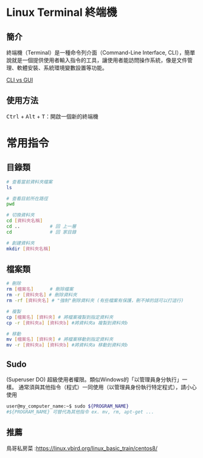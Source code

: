 # Linux Terminal 終端機
## 簡介
終端機（Terminal）是一種命令列介面（Command-Line Interface, CLI），簡單說就是一個提供使用者輸入指令的工具，讓使用者能訪問操作系統，像是文件管理、軟體安裝、系統環境變數設置等功能。

[CLI vs GUI](https://phoenixnap.com/kb/cli-vs-gui)


## 使用方法
<kbd>Ctrl</kbd> + <kbd>Alt</kbd> + <kbd>T</kbd>：開啟一個新的終端機
# 常用指令

## 目錄類

```bash
# 查看當前資料夾檔案
ls

# 查看目前所在路徑
pwd

# 切換資料夾
cd [資料夾名稱]
cd ..           # 回 上一層
cd              # 回 家目錄

# 創建資料夾
mkdir [資料夾名稱]
```

## 檔案類

```bash
# 刪除
rm [檔案名]      # 刪除檔案
rm -r [資料夾名] # 刪除資料夾
rm -rf [資料夾名] # "強制"刪除資料夾 (有些檔案有保護，刪不掉的話可以打這行)

# 複製
cp [檔案名] [資料夾] # 將檔案複製到指定資料夾
cp -r [資料夾a] [資料夾b] #將資料夾a 複製到資料夾b  

# 移動
mv [檔案名] [資料夾] # 將檔案移動到指定資料夾
mv -r [資料夾a] [資料夾b] #將資料夾a 移動到資料夾b 
```

## Sudo
(Superuser DO) 超級使用者權限。類似Windows的「以管理員身分執行」一樣。 通常須與其他指令（程式）一同使用（以管理員身份執行特定程式），請小心使用
```bash
user@my_computer_name:~$ sudo ${PROGRAM_NAME} 
#${PROGRAM_NAME} 可替代為其他指令 ex. mv, rm, apt-get ...
```

## 推薦

鳥哥私房菜 :<https://linux.vbird.org/linux_basic_train/centos8/>
